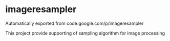 # imageresampler
Automatically exported from code.google.com/p/imageresampler

This project provide supporting of sampling algorithm for image processing
